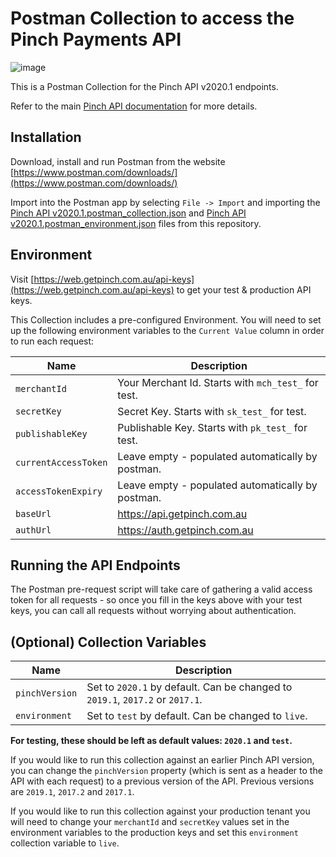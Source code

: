 # Postman Collection to access the Pinch Payments API

![image](https://user-images.githubusercontent.com/241857/116962566-a6291600-ace9-11eb-9084-d0e303274f4f.png)

This is a Postman Collection for the Pinch API v2020.1 endpoints. 

Refer to the main [Pinch API documentation](https://docs.getpinch.com.au/docs) for more details.

## Installation

Download, install and run Postman from the website [https://www.postman.com/downloads/](https://www.postman.com/downloads/)

Import into the Postman app by selecting `File -> Import` and importing the [Pinch API v2020.1.postman_collection.json](https://raw.githubusercontent.com/PinchPayments/postman-pinch-api/main/Pinch%20API%20v2020.1.postman_collection.json) and [Pinch API v2020.1.postman_environment.json](https://raw.githubusercontent.com/PinchPayments/postman-pinch-api/main/Pinch%20API%20v2020.1.postman_environment.json) files from this repository.

## Environment

Visit [https://web.getpinch.com.au/api-keys](https://web.getpinch.com.au/api-keys) to get your test & production API keys.

This Collection includes a pre-configured Environment. You will need to set up the following environment variables to the `Current Value` column in order to run each request:

|Name|Description|
|---|---|
|`merchantId`|Your Merchant Id. Starts with `mch_test_` for test.|
|`secretKey`|Secret Key. Starts with `sk_test_` for test.|
|`publishableKey`|Publishable Key. Starts with `pk_test_` for test.|
|`currentAccessToken`|Leave empty - populated automatically by postman.|
|`accessTokenExpiry`|Leave empty - populated automatically by postman.|
|`baseUrl`|https://api.getpinch.com.au|
|`authUrl`|https://auth.getpinch.com.au|

## Running the API Endpoints

The Postman pre-request script will take care of gathering a valid access token for all requests - so once you fill in the keys above with your test keys, you can call all requests without worrying about authentication.

## (Optional) Collection Variables


|Name|Description|
|---|---|
|`pinchVersion`|Set to `2020.1` by default. Can be changed to `2019.1`, `2017.2` or `2017.1`.|
|`environment`|Set to `test` by default. Can be changed to `live`.|

**For testing, these should be left as default values: `2020.1` and `test`.**

If you would like to run this collection against an earlier Pinch API version, you can change the `pinchVersion` property (which is sent as a header to the API with each request) to a previous version of the API. Previous versions are `2019.1`, `2017.2` and `2017.1`.

If you would like to run this collection against your production tenant you will need to change your `merchantId` and `secretKey` values set in the environment variables to the production keys and set this `environment` collection variable to `live`.
